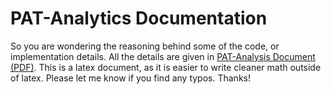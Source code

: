 # PAT-Analytics Documentation

So you are wondering the reasoning behind some of the code, or implementation details. All the details are given in [PAT-Analysis Document (PDF)](./PAT.pdf). This is a latex document, as it is easier to write cleaner math outside of latex. Please let me know if you find any typos. Thanks!